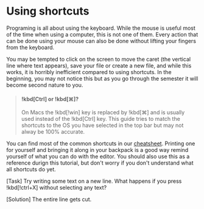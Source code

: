 # Using shortcuts

<!-- > Before starting you might want to download a project from the introductory course. -->

Programing is all about using the keyboard. While the mouse is useful most of the time when using a computer, this is not one of them. Every action that can be done using your mouse can also be done without lifting your fingers from the keyboard.

You may be tempted to click on the screen to move the caret (the vertical line where text appears), save your file or create a new file, and while this works, it is horribly inefficient compared to using shortcuts. In the beginning, you may not notice this but as you go through the semester it will become second nature to you.

> #### !kbd[Ctrl] or !kbd[⌘]?
>
> On Macs the !kbd[!win] key is replaced by !kbd[⌘] and is usually used instead of the !kbd[Ctrl] key. This guide tries to match the shortcuts to the OS you have selected in the top bar but may not alway be 100% accurate.

You can find most of the common shortcuts in our [cheatsheet](../../Assets/cli_editor_cheatsheet.pdf). Printing one for yourself and bringing it along in your backpack is a good way remind yourself of what you can do with the editor. You should also use this as a reference durign this tutorial, but don't worry if you don't understand what all shortcuts do yet.

[Task]
Try writing some text on a new line. What happens if you press !kbd[!ctrl+X] without selecting any text?

[Solution]
The entire line gets cut.
